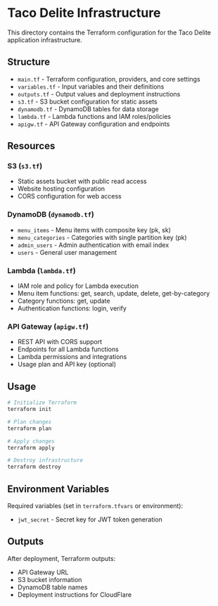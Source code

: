 # Taco Delite Infrastructure

This directory contains the Terraform configuration for the Taco Delite application infrastructure.

## Structure

- `main.tf` - Terraform configuration, providers, and core settings
- `variables.tf` - Input variables and their definitions
- `outputs.tf` - Output values and deployment instructions
- `s3.tf` - S3 bucket configuration for static assets
- `dynamodb.tf` - DynamoDB tables for data storage
- `lambda.tf` - Lambda functions and IAM roles/policies
- `apigw.tf` - API Gateway configuration and endpoints

## Resources

### S3 (`s3.tf`)
- Static assets bucket with public read access
- Website hosting configuration
- CORS configuration for web access

### DynamoDB (`dynamodb.tf`)
- `menu_items` - Menu items with composite key (pk, sk)
- `menu_categories` - Categories with single partition key (pk)
- `admin_users` - Admin authentication with email index
- `users` - General user management

### Lambda (`lambda.tf`)
- IAM role and policy for Lambda execution
- Menu item functions: get, search, update, delete, get-by-category
- Category functions: get, update
- Authentication functions: login, verify

### API Gateway (`apigw.tf`)
- REST API with CORS support
- Endpoints for all Lambda functions
- Lambda permissions and integrations
- Usage plan and API key (optional)

## Usage

```bash
# Initialize Terraform
terraform init

# Plan changes
terraform plan

# Apply changes
terraform apply

# Destroy infrastructure
terraform destroy
```

## Environment Variables

Required variables (set in `terraform.tfvars` or environment):
- `jwt_secret` - Secret key for JWT token generation

## Outputs

After deployment, Terraform outputs:
- API Gateway URL
- S3 bucket information
- DynamoDB table names
- Deployment instructions for CloudFlare
